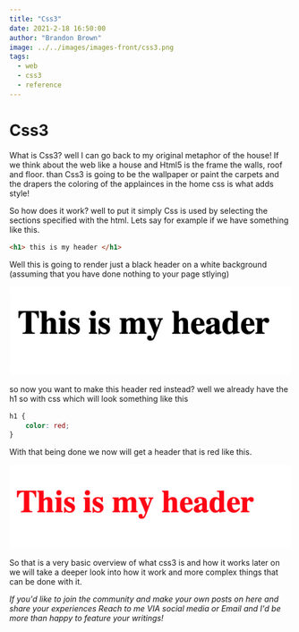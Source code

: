 ```yaml
---
title: "Css3"
date: 2021-2-18 16:50:00
author: "Brandon Brown"
image: ../../images/images-front/css3.png
tags:
  - web
  - css3
  - reference
---
```


# Css3

What is Css3? well I can go back to my original metaphor of the house! If we think about the web like a house and Html5 is the frame the walls, roof and floor. than Css3 is going to be the wallpaper or paint the carpets and the drapers the coloring of the applainces in the home css is what adds style!

So how does it work? well to put it simply Css is used by selecting the sections specified with the html. Lets say for example if we have something like this.<br>
```html
<h1> this is my header </h1>
```
Well this is going to render just a black header on a white background (assuming that you have done nothing to your page stlying) 

![text that says this is my header in black](../../images/003-images/black-header.png)

so now you want to make this header red instead? well we already have the h1 so with css which will look something like this

```css
h1 {
    color: red;
}
```
With that being done we now will get a header that is red like this.

![text that says this my header in red](../../images/003-images/red-header.png)

So that is a very basic overview of what css3 is and how it works later on we will take a deeper look into how it work and more complex things that can be done with it.

*If you'd like to join the community and make your own posts on here and share your experiences Reach to me VIA social media or Email and I'd be more than happy to feature your writings!*






    
